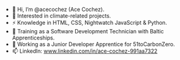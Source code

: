 - 👋 Hi, I’m @acecochez (Ace Cochez).
- 👀 Interested in climate-related projects.
- ⚡ Knowledge in HTML, CSS, Nightwatch JavaScript & Python.
- 🌱 Training as a Software Development Technician with Baltic Apprenticeships.
- 🌳 Working as a Junior Developer Apprentice for 51toCarbonZero.
- 📫 LinkedIn: www.linkedin.com/in/ace-cochez-991aa7322

<!---
acecochez/acecochez is a ✨ special ✨ repository because its `README.md` (this file) appears on your GitHub profile.
You can click the Preview link to take a look at your changes.
--->
